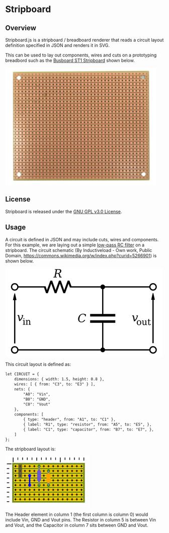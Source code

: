 # Stripboard

## Overview

Stripboard.js is a stripboard / breadboard renderer that reads a circuit layout definition
specified in JSON and renders it in SVG.

This can be used to lay out components, wires and cuts on a prototyping breadbord such as
the [Busboard ST1 Stripboard](https://www.amazon.com/Two-Pack-StripBoard-Uncut-Strips-3-15in/dp/B00PBGFD5A)
shown below.

<img src="images/stripboard.jpg" width="480"> 

## License

Stripboard is released under the [GNU GPL v3.0 License](LICENSE).

## Usage

A circuit is defined in JSON and may include cuts, wires and components.  For this example, we are 
laying out a simple [low-pass RC filter](https://en.wikipedia.org/wiki/Low-pass_filter) on a stripboard.
The circuit schematic (By Inductiveload - Own work, Public Domain, https://commons.wikimedia.org/w/index.php?curid=5266901) is shown below.

![Schematic](images/1st_Order_Lowpass_Filter_RC.svg)

This circuit layout is defined as:

```
let CIRCUIT = {
    dimensions: { width: 1.5, height: 0.8 },
    wires: [ { from: "C3", to: "E3" } ],
    nets: {
        "A0": "Vin",
        "B0": "GND",
        "C0": "Vout"
    },
    components: [
        { type: "header", from: "A1", to: "C1" },
        { label: "R1", type: "resistor", from: "A5", to: "E5", },
        { label: "C1", type: "capacitor", from: "B7", to: "E7", },
    ]
};
```

The stripboard layout is:

![Circuit](images/low-pass-filter.png)

The Header element in column 1 (the first column is column 0) would include Vin, GND and Vout pins.
The Resistor in column 5 is between Vin and Vout, and the Capacitor in column 7 sits between GND and
Vout.
